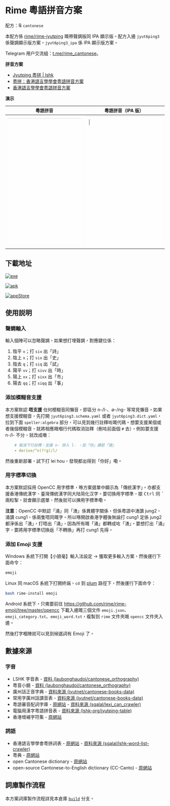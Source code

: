 <div lang="yue-HK">

# Rime 粵語拼音方案

配方：℞ `cantonese`

本配方係 [rime/rime-jyutping](https://github.com/rime/rime-jyutping) 嘅帶聲調版同 IPA 顯示版。配方入邊 `jyut6ping3` 係聲調顯示版方案，`jyut6ping3_ipa` 係 IPA 顯示版方案。

Telegram 用户交流組：[t.me/rime_cantonese](https://t.me/rime_cantonese)。

**拼音方案**

- [Jyutping 粵拼 | lshk](https://www.lshk.org/jyutping)
- [粵拼：香港語言學學會粵語拼音方案](https://www.jyutping.org/jyutping/)
- [香港語言學學會粵語拼音方案](https://zh.wikipedia.org/wiki/香港語言學學會粵語拼音方案)

**演示**

| 粵語拼音                   | 粵語拼音（IPA 版）        |
| -------------------------- | ------------------------- |
| ![示例 1](./demo/tone.gif) | ![示例 2](./demo/ipa.gif) |


## 下載地址

[![exe](https://img.shields.io/badge/exe%E4%B8%8B%E8%BC%89-windows-blue?style=for-the-badge&logo=windows)](https://od.lk/f/MjZfMTk1Mjc0Njdf)

[![apk](https://img.shields.io/badge/apk%E4%B8%8B%E8%BC%89-Android-brightgreen?style=for-the-badge&logo=android)](https://od.lk/f/MjZfMTk1Mjc0NzFf)

[![appStore](https://img.shields.io/badge/AppStore%E4%B8%8B%E8%BC%89-ios-black?style=for-the-badge&logo=apple)](https://apps.apple.com/cn/app/irime%E8%BE%93%E5%85%A5%E6%B3%95-%E5%B0%8F%E9%B9%A4%E5%8F%8C%E6%8B%BC%E4%BA%94%E7%AC%94%E8%BE%93%E5%85%A5%E6%B3%95/id1142623977)

## 使用説明

### 聲調輸入

輸入個陣可以忽略聲調，如果想打埋聲調，對應鍵位係：

1. 陰平 `v`；打 `siv` 出「詩」
2. 陰上 `x`；打 `six` 出「史」
3. 陰去 `q`；打 `siq` 出「試」
4. 陽平 `vv`；打 `sivv` 出「時」
5. 陽上 `xx`；打 `sixx` 出「市」
6. 陽去 `qq`；打 `siqq` 出「事」

### 添加模糊音支援

本方案默認 **唔支援** 任何模糊音同懶音，即區分 n-/l-、&empty;-/ng- 等常見懶音。如果想支援模糊音，先打開 `jyut6ping3.schema.yaml` 或者 `jyut6ping3.dict.yaml`，拉到下面 `speller:algebra` 部分，可以見到幾行註釋咗嘅代碼。想要支援某個或者幾個模糊音，就將相應嘅嗰行代碼取消註釋（刪咗前面個 `#` 去），例如要支援 n-/l- 不分，就改成噉：

```yaml
    # 取消下行註釋，支援 n- 併入 l- ，如「你」讀若「理」
    - derive/^n(?!g)/l/
```

然後重新部署，試下打 lei hou，發現都出得到「你好」嘞。

### 用字標準切換

本方案默認採用 OpenCC 用字標準，喺方案選單中顯示為「傳統漢字」。亦都支援香港傳統漢字、臺灣傳統漢字同大陆简化汉字。要切換用字標準，撳 <kbd>Ctrl</kbd> 同 <kbd>`</kbd> 兩粒掣，就會顯示選單，然後就可以揀用字標準嘞。

**注意**：OpenCC 中默認「涌」同「湧」係異體字關係，但係粵語中湧讀 jung2，涌讀 cung1，係兩隻唔同嘅字。所以喺開啟香港字體後無論打 cung1 定係 jung2 都淨係出「湧」，打唔出「涌」，因為所有嘅「涌」都轉成咗「湧」。要想打出「涌」字，要將用字標準切換返「不轉換」再打 cung1 先得。

### 添加 Emoji 支援

Windows 系統下打開【小狼毫】輸入法設定 -> 獲取更多輸入方案，然後運行下面命令：

```bash
emoji
```

Linux 同 macOS 系統下打開終端，`cd` 到 [plum](https://github.com/rime/plum) 路徑下，然後運行下面命令：

```bash
bash rime-install emoji
```

Android 系統下，只需要前往 <https://github.com/rime/rime-emoji/tree/master/opencc> 下載入邊嘅三個文件 `emoji.json`、`emoji_category.txt`、`emoji_word.txt`，複製到 `rime` 文件夾嘅 `opencc` 文件夾入邊。

然後打字嗰陣就可以見到候選詞有 Emoji 了。

## 數據來源

### 字音

- LSHK 字音表 - [資料 (laubonghaudoi/cantonese_orthography)](https://github.com/laubonghaudoi/cantonese_orthography/blob/master/LSHK%20Jyutping%20-%20Char%20-%20JP.csv)
- 粵音小鏡 - [資料 (laubonghaudoi/cantonese_orthography)](https://github.com/laubonghaudoi/cantonese_orthography/blob/master/%E7%B2%B5%E9%9F%B3%E5%B0%8F%E9%8F%A1(20160723).xls)
- 廣州話正音字典 - [資料來源 (jyutnet/cantonese-books-data)](https://github.com/jyutnet/cantonese-books-data/tree/master/2004_%E5%BB%A3%E5%B7%9E%E8%A9%B1%E6%AD%A3%E9%9F%B3%E5%AD%97%E5%85%B8)
- 常用字廣州話讀音表 - [資料來源 (jyutnet/cantonese-books-data)](https://github.com/jyutnet/cantonese-books-data/tree/master/1992_%E5%B8%B8%E7%94%A8%E5%AD%97%E5%BB%A3%E5%B7%9E%E8%A9%B1%E8%AE%80%E9%9F%B3%E8%A1%A8)
- 粵語審音配詞字庫 - [原網站](https://humanum.arts.cuhk.edu.hk/Lexis/lexi-can/) - [資料來源 (sgalal/lexi_can_crawler)](https://github.com/sgalal/lexi_can_crawler)
- 電腦用漢字粵語拼音表 - [資料來源 (lshk-org/jyutping-table)](https://github.com/lshk-org/jyutping-table)
- 香港增補字符集 - [原網站](https://www.ogcio.gov.hk/tc/our_work/business/tech_promotion/ccli/hkscs/)

### 詞語

- 香港語言學學會粵拼詞表 - [原網站](https://corpus.eduhk.hk/JPwordlist/) - [資料來源 (sgalal/lshk-word-list-crawler)](https://github.com/sgalal/lshk-word-list-crawler)
- 粵典 - [原網站](https://words.hk/)
- open Cantonese dictionary - [原網站](http://kaifangcidian.com/han/yue)
- open-source Cantonese-to-English dictionary (CC-Canto) - [原網站](http://www.cccanto.org/)

## 詞庫製作流程

本方案詞庫製作流程詳見本倉庫 [`build`](https://github.com/sgalal/rime-cantonese/tree/build) 分支。

</div>
